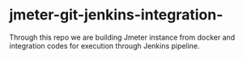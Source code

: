 # jmeter-git-jenkins-integration-
Through this repo we are building Jmeter instance from docker and integration codes for execution through Jenkins pipeline.
